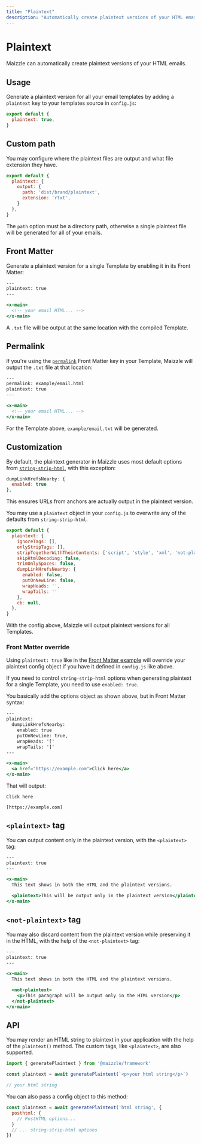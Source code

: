 ```yaml
---
title: "Plaintext"
description: "Automatically create plaintext versions of your HTML emails in Maizzle."
---
```


# Plaintext

Maizzle can automatically create plaintext versions of your HTML emails.

## Usage

Generate a plaintext version for all your email templates by adding a `plaintext` key to your templates source in `config.js`:

```js [config.js]
export default {
  plaintext: true,
}
```

## Custom path

You may configure where the plaintext files are output and what file extension they have.

```js [config.js]
export default {
  plaintext: {
    output: {
      path: 'dist/brand/plaintext',
      extension: 'rtxt',
    }
  },
}
```

<Alert>The `path` option must be a directory path, otherwise a single plaintext file will be generated for all of your emails.</Alert>

## Front Matter

Generate a plaintext version for a single Template by enabling it in its Front Matter:

```hbs [src/templates/example.html]
---
plaintext: true
---

<x-main>
  <!-- your email HTML... -->
</x-main>
```

A `.txt` file will be output at the same location with the compiled Template.

## Permalink

If you're using the [`permalink`](/docs/configuration/templates#permalink) Front Matter key in your Template, Maizzle will output the `.txt` file at that location:

```hbs [src/templates/example.html]
---
permalink: example/email.html
plaintext: true
---

<x-main>
  <!-- your email HTML... -->
</x-main>
```

For the Template above, `example/email.txt` will be generated.

## Customization

By default, the plaintext generator in Maizzle uses most default options from [`string-strip-html`](https://codsen.com/os/string-strip-html/#optional-options-object), with this exception:

```js
dumpLinkHrefsNearby: {
  enabled: true
},
```

This ensures URLs from anchors are actually output in the plaintext version.

You may use a `plaintext` object in your `config.js` to overwrite any of the defaults from `string-strip-html`.

```js [config.js]
export default {
  plaintext: {
    ignoreTags: [],
    onlyStripTags: [],
    stripTogetherWithTheirContents: ['script', 'style', 'xml', 'not-plaintext'],
    skipHtmlDecoding: false,
    trimOnlySpaces: false,
    dumpLinkHrefsNearby: {
      enabled: false,
      putOnNewLine: false,
      wrapHeads: '',
      wrapTails: ''
    },
    cb: null,
  },
}
```

<Alert>With the config above, Maizzle will output plaintext versions for all Templates.</Alert>

### Front Matter override

Using `plaintext: true` like in the [Front Matter example](/docs/plaintext#front-matter) will override your plaintext config object if you have it defined in `config.js` like above.

If you need to control `string-strip-html` options when generating plaintext for a single Template, you need to use `enabled: true`.

You basically add the options object as shown above, but in Front Matter syntax:

```hbs
---
plaintext:
  dumpLinkHrefsNearby:
    enabled: true
    putOnNewLine: true,
    wrapHeads: '['
    wrapTails: ']'
---

<x-main>
  <a href="https://example.com">Click here</a>
</x-main>
```

That will output:

```
Click here

[https://example.com]
```

## `<plaintext>` tag

You can output content only in the plaintext version, with the `<plaintext>` tag:

```hbs [src/templates/example.html]
---
plaintext: true
---

<x-main>
  This text shows in both the HTML and the plaintext versions.

  <plaintext>This will be output only in the plaintext version</plaintext>
</x-main>
```

## `<not-plaintext>` tag

You may also discard content from the plaintext version while preserving it in the HTML, with the help of the `<not-plaintext>` tag:

```hbs [src/templates/example.html]
---
plaintext: true
---

<x-main>
  This text shows in both the HTML and the plaintext versions.

  <not-plaintext>
    <p>This paragraph will be output only in the HTML version</p>
  </not-plaintext>
</x-main>
```

## API

You may render an HTML string to plaintext in your application with the help of the `plaintext()` method. The custom tags, like `<plaintext>`, are also supported.

```js [app.js]
import { generatePlaintext } from '@maizzle/framework'

const plaintext = await generatePlaintext(`<p>your html string</p>`)

// your html string
```

You can also pass a config object to this method:

```js [app.js]
const plaintext = await generatePlaintext('html string', {
  posthtml: {
    // PostHTML options...
  }
  // ... string-strip-html options
})
```
